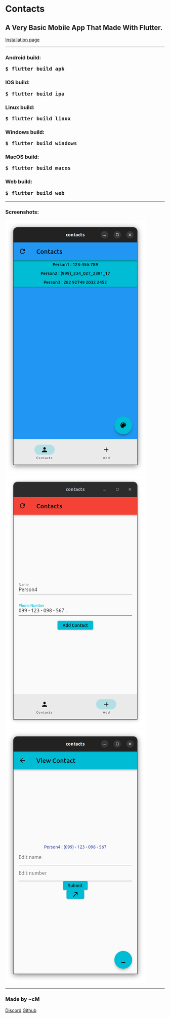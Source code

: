 # Contacts



<h2>A Very Basic Mobile App That Made With Flutter.</h2>
<a href="https://cmardc.github.io/contactsApp/">Installation page</a>
<hr>
<h3>Android build:  <pre>$ flutter build apk</pre></h3>
<h3>IOS build:      <pre>$ flutter build ipa</pre></h3>
<h3>Linux build:    <pre>$ flutter build linux</pre></h3>
<h3>Windows build:  <pre>$ flutter build windows</pre></h3>
<h3>MacOS build:    <pre>$ flutter build macos</pre></h3>
<h3>Web build:      <pre>$ flutter build web</pre></h3>
<hr>
<h3>Screenshots: </h3>
<img src="img/Main_Page_Blue.png" alt="Alt text" title="Main page (Blue)">
<img src="img/Add_Page_Red.png" alt="Alt text" title="Add contact page (Red)">
<img src="img/Edit_Page_Cyan.png" alt="Alt text" title="Edit contact page (Cyan)">
<hr>
<h3>Made by ~cM</h3>
<a href="https://discord.gg/5W4XtHkc6g">Discord</a>
<a href="https://github.com/cMardc">Github</a>

